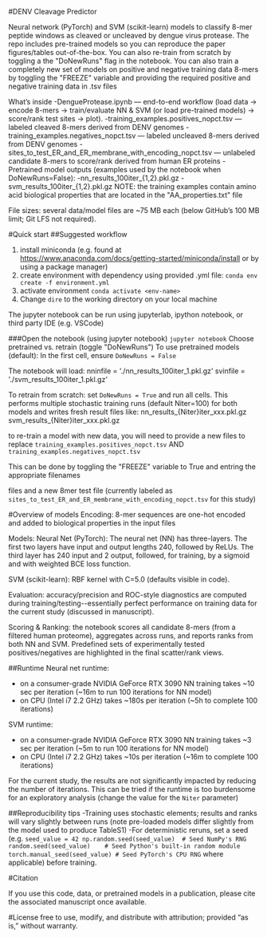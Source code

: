 #DENV Cleavage Predictor

Neural network (PyTorch) and SVM (scikit-learn) models to classify 8-mer peptide windows as cleaved or uncleaved by dengue virus protease.
The repo includes pre-trained models so you can reproduce the paper figures/tables out-of-the-box. You can also re-train from scratch by toggling a the "DoNewRuns" flag in the notebook. You can also train a completely new set of models on positive and negative training data 8-mers by toggling the "FREEZE" variable and providing the required positive and negative training data in .tsv files

What’s inside
-DengueProtease.ipynb — end-to-end workflow (load data → encode 8-mers → train/evaluate NN & SVM (or load pre-trained models) → score/rank test sites → plot).
-training_examples.positives_nopct.tsv — labeled cleaved 8-mers derived from DENV genomes
-training_examples.negatives_nopct.tsv — labeled uncleaved 8-mers derived from DENV genomes
-sites_to_test_ER_and_ER_membrane_with_encoding_nopct.tsv — unlabeled candidate 8-mers to score/rank derived from human ER proteins
-Pretrained model outputs (examples used by the notebook when DoNewRuns=False):
-nn_results_100iter_{1,2}.pkl.gz
-svm_results_100iter_{1,2}.pkl.gz
NOTE: the training examples contain amino acid biological properties that are located in the "AA_properties.txt" file

File sizes: several data/model files are ~75 MB each (below GitHub’s 100 MB limit; Git LFS not required).

#Quick start
##Suggested workflow
1) install miniconda (e.g. found at https://www.anaconda.com/docs/getting-started/miniconda/install or by using a package manager)
2) create environment with dependency using provided .yml file:
`conda env create -f environment.yml`
3) activate environment
`conda activate <env-name>`
4) Change `dire` to the working directory on your local machine

The jupyter notebook can be run using jupyterlab, ipython notebook, or third party IDE (e.g. VSCode)

###Open the notebook (using jupyter notebook)
`jupyter notebook`
Choose pretrained vs. retrain (toggle "DoNewRuns")
To use pretrained models (default): In the first cell, ensure `DoNewRuns = False`


The notebook will load:
nninfile = './nn_results_100iter_1.pkl.gz'
svinfile = './svm_results_100iter_1.pkl.gz'

To retrain from scratch: set `DoNewRuns = True`
and run all cells. This performs multiple stochastic training runs (default Niter=100) for both models and writes fresh result files like:
nn_results_{Niter}iter_xxx.pkl.gz
svm_results_{Niter}iter_xxx.pkl.gz

to re-train a model with new data, you will need to provide a new files to replace
 `training_examples.positives_nopct.tsv`
 AND
 `training_examples.negatives_nopct.tsv` 

This can be done by toggling the "FREEZE" variable to True and entring the appropriate filenames
 
 files and a new 8mer test file (currently labeled as  `sites_to_test_ER_and_ER_membrane_with_encoding_nopct.tsv` for this study)

#Overview of models
Encoding: 8-mer sequences are one-hot encoded and added to biological properties in the input files

Models:
Neural Net (PyTorch): The neural net (NN) has three-layers. The first two layers have input and output lengths 240, followed by ReLUs. The third layer has 240 input and 2 output, followed, for training, by a sigmoid and with weighted BCE loss function.

SVM (scikit-learn): RBF kernel with C=5.0 (defaults visible in code).

Evaluation: accuracy/precision and ROC-style diagnostics are computed during training/testing--essentially perfect performance on training data for the current study (discussed in manuscript).

Scoring & Ranking: the notebook scores all candidate 8-mers (from a filtered human proteome), aggregates across runs, and reports ranks from both NN and SVM. Predefined sets of experimentally tested positives/negatives are highlighted in the final scatter/rank views.

##Runtime
Neural net runtime:
- on a consumer-grade NVIDIA GeForce RTX 3090 NN training takes ~10 sec per iteration (~16m to run 100 iterations for NN model)
- on CPU (Intel i7 2.2 GHz) takes ~180s per iteration (~5h to complete 100 iterations)

SVM runtime:
- on a consumer-grade NVIDIA GeForce RTX 3090 NN training takes ~3 sec per iteration (~5m to run 100 iterations for NN model)
- on CPU (Intel i7 2.2 GHz) takes ~10s per iteration (~16m to complete 100 iterations)

For the current study, the results are not significantly impacted by reducing the number of iterations. This can be tried if the runtime is too burdensome for an exploratory analysis (change the value for the `Niter` parameter)

##Reproducibility tips
-Training uses stochastic elements; results and ranks will vary slightly between runs (note pre-loaded models differ slightly from the model used to produce TableS1)
-For deterministic reruns, set a seed (e.g. 
`
    seed_value = 42
    np.random.seed(seed_value)  # Seed NumPy's RNG
    random.seed(seed_value)    # Seed Python's built-in random module
    torch.manual_seed(seed_value) # Seed PyTorch's CPU RNG
`
where applicable) before training.


#Citation

If you use this code, data, or pretrained models in a publication, please cite the associated manuscript once available.

#License
free to use, modify, and distribute with attribution; provided “as is,” without warranty.